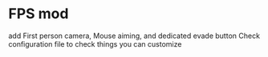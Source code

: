 # FPS mod
add First person camera, Mouse aiming, and dedicated evade button
Check configuration file to check things you can customize
